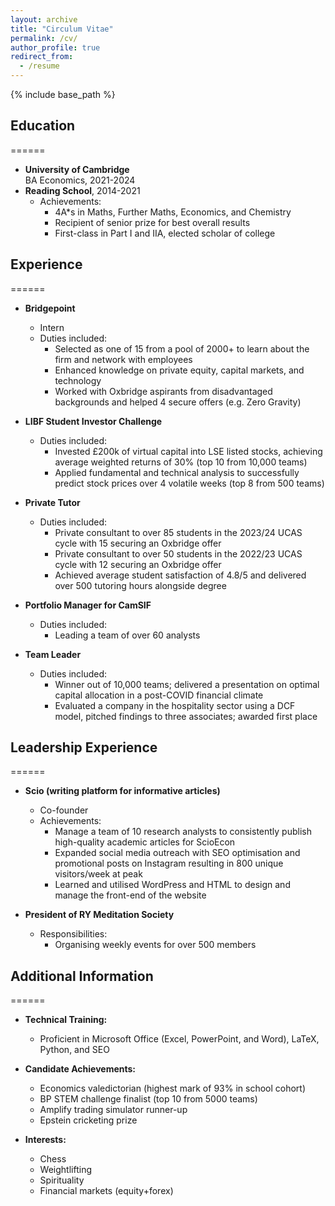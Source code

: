 ```yaml
---
layout: archive
title: "Circulum Vitae"
permalink: /cv/
author_profile: true
redirect_from:
  - /resume
---
```


{% include base_path %}


## Education
======
* **University of Cambridge**  
  BA Economics, 2021-2024
* **Reading School**, 2014-2021  
  * Achievements: 
    - 4A*s in Maths, Further Maths, Economics, and Chemistry
    - Recipient of senior prize for best overall results
    - First-class in Part I and IIA, elected scholar of college

## Experience
======
* **Bridgepoint**
  * Intern
  * Duties included:
    - Selected as one of 15 from a pool of 2000+ to learn about the firm and network with employees
    - Enhanced knowledge on private equity, capital markets, and technology
    - Worked with Oxbridge aspirants from disadvantaged backgrounds and helped 4 secure offers (e.g. Zero Gravity)

* **LIBF Student Investor Challenge**
  * Duties included:
    - Invested £200k of virtual capital into LSE listed stocks, achieving average weighted returns of 30% (top 10 from 10,000 teams)
    - Applied fundamental and technical analysis to successfully predict stock prices over 4 volatile weeks (top 8 from 500 teams)

* **Private Tutor**
  * Duties included:
    - Private consultant to over 85 students in the 2023/24 UCAS cycle with 15 securing an Oxbridge offer
    - Private consultant to over 50 students in the 2022/23 UCAS cycle with 12 securing an Oxbridge offer
    - Achieved average student satisfaction of 4.8/5 and delivered over 500 tutoring hours alongside degree

* **Portfolio Manager for CamSIF**
  * Duties included:
    - Leading a team of over 60 analysts

* **Team Leader**
  * Duties included:
    - Winner out of 10,000 teams; delivered a presentation on optimal capital allocation in a post-COVID financial climate
    - Evaluated a company in the hospitality sector using a DCF model, pitched findings to three associates; awarded first place

## Leadership Experience
======
* **Scio (writing platform for informative articles)**
  * Co-founder
  * Achievements:
    - Manage a team of 10 research analysts to consistently publish high-quality academic articles for ScioEcon
    - Expanded social media outreach with SEO optimisation and promotional posts on Instagram resulting in 800 unique visitors/week at peak
    - Learned and utilised WordPress and HTML to design and manage the front-end of the website

* **President of RY Meditation Society**
  * Responsibilities:
    - Organising weekly events for over 500 members

## Additional Information
======
* **Technical Training:**
  * Proficient in Microsoft Office (Excel, PowerPoint, and Word), LaTeX, Python, and SEO

* **Candidate Achievements:**
  * Economics valedictorian (highest mark of 93% in school cohort)
  * BP STEM challenge finalist (top 10 from 5000 teams)
  * Amplify trading simulator runner-up
  * Epstein cricketing prize

* **Interests:**
  * Chess
  * Weightlifting
  * Spirituality
  * Financial markets (equity+forex)
